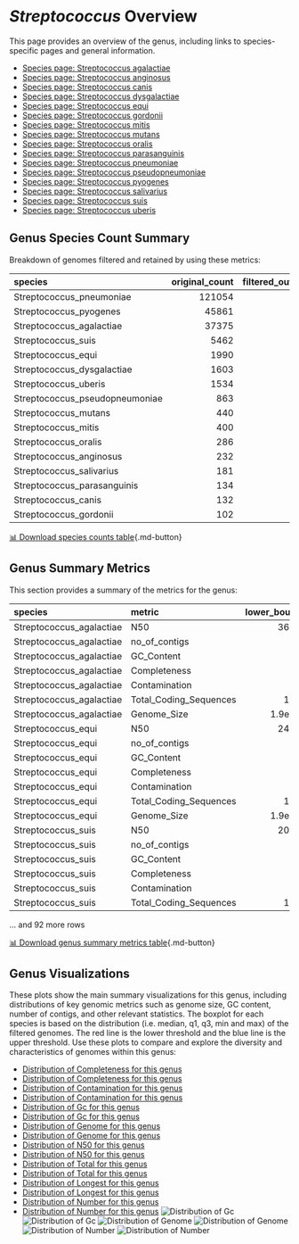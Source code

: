 # *Streptococcus* Overview
This page provides an overview of the genus, including links to species-specific pages and general information.

- [Species page: Streptococcus agalactiae](Streptococcus_agalactiae/index.md)
- [Species page: Streptococcus anginosus](Streptococcus_anginosus/index.md)
- [Species page: Streptococcus canis](Streptococcus_canis/index.md)
- [Species page: Streptococcus dysgalactiae](Streptococcus_dysgalactiae/index.md)
- [Species page: Streptococcus equi](Streptococcus_equi/index.md)
- [Species page: Streptococcus gordonii](Streptococcus_gordonii/index.md)
- [Species page: Streptococcus mitis](Streptococcus_mitis/index.md)
- [Species page: Streptococcus mutans](Streptococcus_mutans/index.md)
- [Species page: Streptococcus oralis](Streptococcus_oralis/index.md)
- [Species page: Streptococcus parasanguinis](Streptococcus_parasanguinis/index.md)
- [Species page: Streptococcus pneumoniae](Streptococcus_pneumoniae/index.md)
- [Species page: Streptococcus pseudopneumoniae](Streptococcus_pseudopneumoniae/index.md)
- [Species page: Streptococcus pyogenes](Streptococcus_pyogenes/index.md)
- [Species page: Streptococcus salivarius](Streptococcus_salivarius/index.md)
- [Species page: Streptococcus suis](Streptococcus_suis/index.md)
- [Species page: Streptococcus uberis](Streptococcus_uberis/index.md)
## Genus Species Count Summary
Breakdown of genomes filtered and retained by using these metrics:

| species                        |   original_count |   filtered_out_count |   final_count |
|:-------------------------------|-----------------:|---------------------:|--------------:|
| Streptococcus_pneumoniae       |           121054 |                 3349 |        117705 |
| Streptococcus_pyogenes         |            45861 |                 1751 |         44110 |
| Streptococcus_agalactiae       |            37375 |                 1109 |         36266 |
| Streptococcus_suis             |             5462 |                  120 |          5342 |
| Streptococcus_equi             |             1990 |                   77 |          1913 |
| Streptococcus_dysgalactiae     |             1603 |                   64 |          1539 |
| Streptococcus_uberis           |             1534 |                  110 |          1424 |
| Streptococcus_pseudopneumoniae |              863 |                   38 |           825 |
| Streptococcus_mutans           |              440 |                   15 |           425 |
| Streptococcus_mitis            |              400 |                   18 |           382 |
| Streptococcus_oralis           |              286 |                   12 |           274 |
| Streptococcus_anginosus        |              232 |                    9 |           223 |
| Streptococcus_salivarius       |              181 |                    5 |           176 |
| Streptococcus_parasanguinis    |              134 |                    9 |           125 |
| Streptococcus_canis            |              132 |                   16 |           116 |
| Streptococcus_gordonii         |              102 |                   35 |            67 |


[📊 Download species counts table](species_counts.csv){.md-button}
## Genus Summary Metrics
This section provides a summary of the metrics for the genus:

| species                  | metric                 |   lower_bounds |   upper_bounds |
|:-------------------------|:-----------------------|---------------:|---------------:|
| Streptococcus_agalactiae | N50                    |    36000       |      nan       |
| Streptococcus_agalactiae | no_of_contigs          |      nan       |      140       |
| Streptococcus_agalactiae | GC_Content             |       35       |       37       |
| Streptococcus_agalactiae | Completeness           |       96       |      nan       |
| Streptococcus_agalactiae | Contamination          |      nan       |        3       |
| Streptococcus_agalactiae | Total_Coding_Sequences |     1900       |     2400       |
| Streptococcus_agalactiae | Genome_Size            |        1.9e+06 |        2.4e+06 |
| Streptococcus_equi       | N50                    |    24000       |      nan       |
| Streptococcus_equi       | no_of_contigs          |      nan       |      210       |
| Streptococcus_equi       | GC_Content             |       40       |       42       |
| Streptococcus_equi       | Completeness           |       98       |      nan       |
| Streptococcus_equi       | Contamination          |      nan       |        2       |
| Streptococcus_equi       | Total_Coding_Sequences |     1800       |     2300       |
| Streptococcus_equi       | Genome_Size            |        1.9e+06 |        2.3e+06 |
| Streptococcus_suis       | N50                    |    20000       |      nan       |
| Streptococcus_suis       | no_of_contigs          |      nan       |      290       |
| Streptococcus_suis       | GC_Content             |       39       |       44       |
| Streptococcus_suis       | Completeness           |       94       |      nan       |
| Streptococcus_suis       | Contamination          |      nan       |        5       |
| Streptococcus_suis       | Total_Coding_Sequences |     1800       |     2700       |

... and 92 more rows


[📊 Download genus summary metrics table](genus_summary_metrics.csv){.md-button}
## Genus Visualizations
These plots show the main summary visualizations for this genus, including distributions of key genomic metrics such as genome size, GC content, number of contigs, and other relevant statistics. The boxplot for each species is based on the distribution (i.e. median, q1, q3, min and max) of the filtered genomes. The red line is the lower threshold and the blue line is the upper threshold. Use these plots to compare and explore the diversity and characteristics of genomes within this genus:

- [Distribution of Completeness for this genus](Completeness_Specific_boxplot_0.png)
- [Distribution of Completeness for this genus](Completeness_Specific_boxplot_10.png)
- [Distribution of Contamination for this genus](Contamination_boxplot_0.png)
- [Distribution of Contamination for this genus](Contamination_boxplot_10.png)
- [Distribution of Gc for this genus](GC_Content_boxplot_0.png)
- [Distribution of Gc for this genus](GC_Content_boxplot_10.png)
- [Distribution of Genome for this genus](Genome_Size_boxplot_0.png)
- [Distribution of Genome for this genus](Genome_Size_boxplot_10.png)
- [Distribution of N50 for this genus](N50_boxplot_0.png)
- [Distribution of N50 for this genus](N50_boxplot_10.png)
- [Distribution of Total for this genus](Total_Coding_Sequences_boxplot_0.png)
- [Distribution of Total for this genus](Total_Coding_Sequences_boxplot_10.png)
- [Distribution of Longest for this genus](longest_boxplot_0.png)
- [Distribution of Longest for this genus](longest_boxplot_10.png)
- [Distribution of Number for this genus](number_boxplot_0.png)
- [Distribution of Number for this genus](number_boxplot_10.png)
![Distribution of Gc](GC_Content_boxplot_0.png)
![Distribution of Gc](GC_Content_boxplot_10.png)
![Distribution of Genome](Genome_Size_boxplot_0.png)
![Distribution of Genome](Genome_Size_boxplot_10.png)
![Distribution of Number](number_boxplot_0.png)
![Distribution of Number](number_boxplot_10.png)
